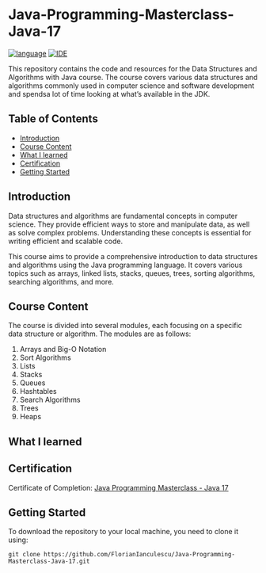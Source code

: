 # Java-Programming-Masterclass-Java-17

[![language](https://img.shields.io/badge/language-Java%2017-blue?labelColor=gray&style=flat&link=https://www.java.com/en/)](https://www.java.com/en/)
[![IDE](https://img.shields.io/badge/IDE-IntelliJ%20IDEA-green?labelColor=gray&style=flat&link=https://www.jetbrains.com/idea/)](https://www.jetbrains.com/idea/)

This repository contains the code and resources for the Data Structures and Algorithms with Java course. The course covers various data structures and algorithms commonly used in computer science and software development and spendsa lot of time looking at what’s available in the JDK.

## Table of Contents

- [Introduction](#introduction)
- [Course Content](#course-content)
- [What I learned](#what-i-learned)
- [Certification](#certification)
- [Getting Started](#getting-started)
  
## Introduction

Data structures and algorithms are fundamental concepts in computer science. They provide efficient ways to store and manipulate data, as well as solve complex problems. Understanding these concepts is essential for writing efficient and scalable code.

This course aims to provide a comprehensive introduction to data structures and algorithms using the Java programming language. It covers various topics such as arrays, linked lists, stacks, queues, trees, sorting algorithms, searching algorithms, and more.

## Course Content

The course is divided into several modules, each focusing on a specific data structure or algorithm. The modules are as follows:

1. Arrays and Big-O Notation
2. Sort Algorithms
3. Lists
4. Stacks
5. Queues
6. Hashtables
7. Search Algorithms
8. Trees
9. Heaps

## What I learned



## Certification

Certificate of Completion: [Java Programming Masterclass - Java 17](https://www.udemy.com/certificate/UC-7a3c54d1-7d51-45f9-81f1-27fb01453d3b/)

## Getting Started

To download the repository to your local machine, you need to clone it using:

```
git clone https://github.com/FlorianIanculescu/Java-Programming-Masterclass-Java-17.git
```
